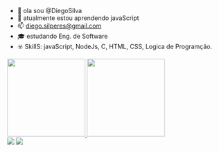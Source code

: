 - 👋 ola sou @DiegoSilva
- 🌱 atualmente estou aprendendo javaScript
- 📫 diego.silperes@gmail.com
- 🎓 estudando Eng. de Software
- ☣️ SkillS: javaScript, NodeJs, C, HTML, CSS, Logica de Programção.


 <div>
  <a href="https://github.com/diegosillva">
  <img height="180em" src="https://github-readme-stats.vercel.app/api?username=Diegosillva&show_icons=true&theme=dark&include_all_commits=true&count_private=true"/>
  <img height="180em" src="https://github-readme-stats.vercel.app/api/top-langs/?username=Diegosillva&layout=compact&langs_count=7&theme=dark"/>
</div>

 <div>
  <a href = "mailto:diego.silperes@gmail.com"><img src="https://img.shields.io/badge/-Gmail-%23333?style=for-the-badge&logo=gmail&logoColor=white" target="_blank"></a>
  <a href="https://www.linkedin.com/in/diego-silva-180527202" target="_blank"><img src="https://img.shields.io/badge/-LinkedIn-%230077B5?style=for-the-badge&logo=linkedin&logoColor=white" target="_blank"></a> 		
</div>
